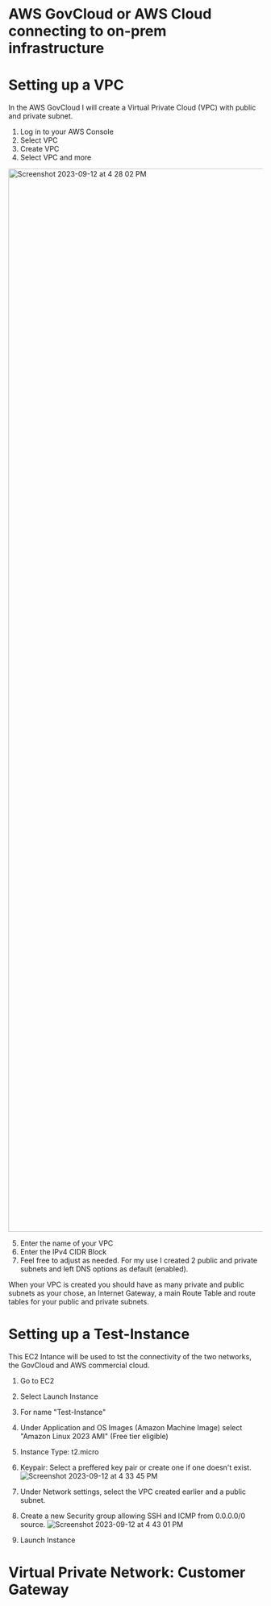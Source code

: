 # AWS GovCloud or AWS Cloud connecting to on-prem infrastructure

# Setting up a VPC

In the AWS GovCloud I will create a Virtual Private Cloud (VPC) with public and private subnet. 

1. Log in to your AWS Console
2. Select VPC
3. Create VPC
4. Select VPC and more
<img width="2110" alt="Screenshot 2023-09-12 at 4 28 02 PM" src="https://github.com/Cnturion/Site-To-Site-VPN/assets/98136077/90669f2d-b275-4516-8610-bbccc074af66">

5. Enter the name of your VPC
6. Enter the IPv4 CIDR Block
7. Feel free to adjust as needed. For my use I created 2 public and private subnets and left DNS options as default (enabled).

When your VPC is created you should have as many private and public subnets as your chose, an Internet Gateway, a main Route Table and route tables for your public and private subnets. 

# Setting up a Test-Instance

This EC2 Intance will be used to tst the connectivity of the two networks, the GovCloud and AWS commercial cloud. 

1. Go to EC2
2. Select Launch Instance
3. For name "Test-Instance"
4. Under Application and OS Images (Amazon Machine Image) select "Amazon Linux 2023 AMI" (Free tier eligible)
5. Instance Type: t2.micro
6. Keypair: Select a preffered key pair or create one if one doesn't exist.
   ![Screenshot 2023-09-12 at 4 33 45 PM](https://github.com/Cnturion/Site-To-Site-VPN/assets/98136077/c206c64b-18ca-41df-a1e1-2fb782e8a81f)

7. Under Network settings, select the VPC created earlier and a public subnet.
8. Create a new Security group allowing SSH and ICMP from 0.0.0.0/0 source.
![Screenshot 2023-09-12 at 4 43 01 PM](https://github.com/Cnturion/Site-To-Site-VPN/assets/98136077/6489c2b8-237c-4858-8759-2dd2c3c5522f)

9. Launch Instance

# Virtual Private Network: Customer Gateway

